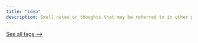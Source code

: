 ```yaml
---
title: "idea"
description: Small notes or thoughts that may be referred to in other posts or expanded on later.
---
```

[See all tags -->](https://ski-freak.github.io/quartz/tags/)